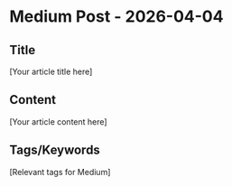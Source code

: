 # Medium Post - 2026-04-04

## Title
[Your article title here]

## Content
[Your article content here]

## Tags/Keywords
[Relevant tags for Medium]
